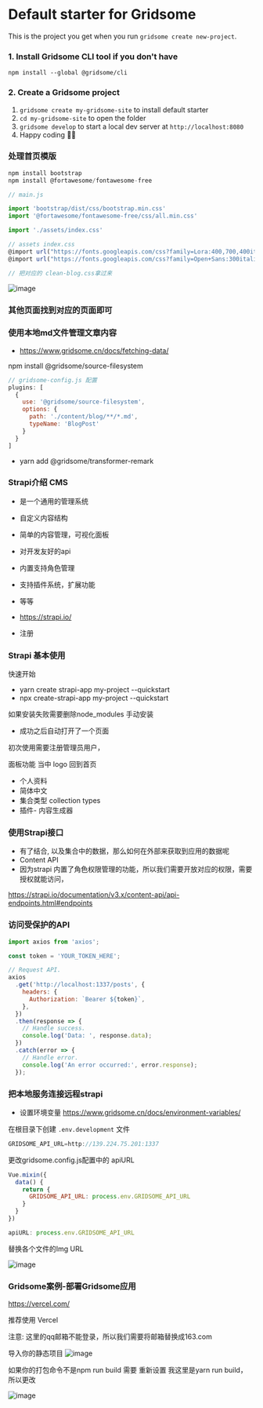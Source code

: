 # Default starter for Gridsome

This is the project you get when you run `gridsome create new-project`.

### 1. Install Gridsome CLI tool if you don't have

`npm install --global @gridsome/cli`

### 2. Create a Gridsome project

1. `gridsome create my-gridsome-site` to install default starter
2. `cd my-gridsome-site` to open the folder
3. `gridsome develop` to start a local dev server at `http://localhost:8080`
4. Happy coding 🎉🙌


### 处理首页模版

```js
npm install bootstrap
npm install @fortawesome/fontawesome-free

// main.js

import 'bootstrap/dist/css/bootstrap.min.css'
import '@fortawesome/fontawesome-free/css/all.min.css'

import './assets/index.css'

// assets index.css
@import url("https://fonts.googleapis.com/css?family=Lora:400,700,400italic,700italic");
@import url("https://fonts.googleapis.com/css?family=Open+Sans:300italic,400italic,600italic,700italic,800italic,400,300,600,700,800");

// 把对应的 clean-blog.css拿过来
```

![image](https://img-blog.csdnimg.cn/20200905221932317.png?x-oss-process=image/watermark,type_ZmFuZ3poZW5naGVpdGk,shadow_10,text_aHR0cHM6Ly9ibG9nLmNzZG4ubmV0L3NpbmF0XzM1MzQ5NDkz,size_16,color_FFFFFF,t_70#pic_center)

### 其他页面找到对应的页面即可

### 使用本地md文件管理文章内容
- https://www.gridsome.cn/docs/fetching-data/

npm install @gridsome/source-filesystem

```js
// gridsome-config.js 配置
plugins: [
  {
    use: '@gridsome/source-filesystem',
    options: {
      path: './content/blog/**/*.md',
      typeName: 'BlogPost'
    }
  }   
]
```

- yarn add @gridsome/transformer-remark


### Strapi介绍 CMS 
- 是一个通用的管理系统
- 自定义内容结构
- 简单的内容管理，可视化面板
- 对开发友好的api 
- 内置支持角色管理
- 支持插件系统，扩展功能
- 等等

- https://strapi.io/

- 注册

### Strapi 基本使用

快速开始

- yarn create strapi-app my-project --quickstart
- npx create-strapi-app my-project --quickstart

如果安装失败需要删除node_modules 手动安装

- 成功之后自动打开了一个页面

初次使用需要注册管理员用户，

面板功能 当中 logo 回到首页
- 个人资料
- 简体中文
- 集合类型 collection types
- 插件- 内容生成器

### 使用Strapi接口
- 有了结合, 以及集合中的数据，那么如何在外部来获取到应用的数据呢
- Content API
- 因为strapi 内置了角色权限管理的功能，所以我们需要开放对应的权限，需要授权就能访问，

https://strapi.io/documentation/v3.x/content-api/api-endpoints.html#endpoints

### 访问受保护的API
```js
import axios from 'axios';

const token = 'YOUR_TOKEN_HERE';

// Request API.
axios
  .get('http://localhost:1337/posts', {
    headers: {
      Authorization: `Bearer ${token}`,
    },
  })
  .then(response => {
    // Handle success.
    console.log('Data: ', response.data);
  })
  .catch(error => {
    // Handle error.
    console.log('An error occurred:', error.response);
  });
```


### 把本地服务连接远程strapi
- 设置环境变量
https://www.gridsome.cn/docs/environment-variables/

在根目录下创建 `.env.development` 文件
```js
GRIDSOME_API_URL=http://139.224.75.201:1337
```
更改gridsome.config.js配置中的 apiURL

```js
Vue.mixin({
  data() {
    return {
      GRIDSOME_API_URL: process.env.GRIDSOME_API_URL
    }
  }
})

apiURL: process.env.GRIDSOME_API_URL

```

替换各个文件的Img URL

![image](https://cdn.nlark.com/yuque/0/2020/png/382369/1599990196461-fe79837a-e885-48f2-8e30-7c980b34c1d9.png)


### Gridsome案例-部署Gridsome应用

https://vercel.com/

推荐使用 Vercel

注意: 这里的qq邮箱不能登录，所以我们需要将邮箱替换成163.com

导入你的静态项目
![image](https://cdn.nlark.com/yuque/0/2020/png/382369/1599992924517-42fe9001-716b-41b6-8d2c-20d2515044d5.png)

如果你的打包命令不是npm run build 需要 重新设置
我这里是yarn run build， 所以更改

![image](https://cdn.nlark.com/yuque/0/2020/png/382369/1599993399210-bf373b27-0187-4210-bc8f-6d96a0cd541d.png) 